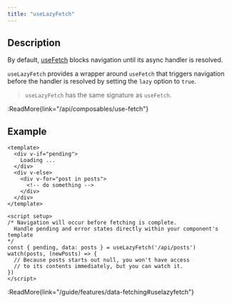 ```yaml
---
title: "useLazyFetch"
---
```


## Description

By default, [useFetch](/api/composables/use-fetch) blocks navigation until its async handler is resolved.

`useLazyFetch` provides a wrapper around `useFetch` that triggers navigation before the handler is resolved by setting the `lazy` option to `true`.

> `useLazyFetch` has the same signature as `useFetch`.

:ReadMore{link="/api/composables/use-fetch"}

## Example

```vue
<template>
  <div v-if="pending">
    Loading ...
  </div>
  <div v-else>
    <div v-for="post in posts">
      <!-- do something -->
    </div>
  </div>
</template>

<script setup>
/* Navigation will occur before fetching is complete.
  Handle pending and error states directly within your component's template
*/
const { pending, data: posts } = useLazyFetch('/api/posts')
watch(posts, (newPosts) => {
  // Because posts starts out null, you won't have access
  // to its contents immediately, but you can watch it.
})
</script>
```

:ReadMore{link="/guide/features/data-fetching#uselazyfetch"}
